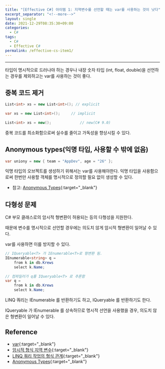 ```yaml
---
title: "[Effective C#] 아이템 1: 지역변수를 선언할 때는 var를 사용하는 것이 낫다"
excerpt_separator: "<!--more-->"
layout: single
date: 2021-12-29T08:35:30+09:00
categories:
  - C#
tags:
  - C#
  - Effective C#
permalink: /effective-cs-item1/
---
```

---
타입이 명시적으로 드러나야 하는 경우나 내장 숫자 타입 (int, float, double)을 선언하는 경우를 제외하고는 var를 사용하는 것이 좋다.
<!--more-->

## 중복 코드 제거
```cs
List<int> xs = new List<int>(); // explicit
 
var xs = new List<int>();     // implicit
 
List<int> xs = new();             // new(C# 9.0)
```
중복 코드를 최소화함으로써 실수를 줄이고 가독성을 향상시킬 수 있다.


## Anonymous types(익명 타입, 사용할 수 밖에 없음)
```cs
var uniony = new { team = "AppDev", age = "26" };
```
익명 타입의 오브젝트를 생성하기 위해서는 var를 사용해야한다.
익명 타입을 사용함으로써 한번만 사용할 객체를 명시적으로 정의할 필요 없이 생성할 수 있다.

* 참고: [Anonymous Types](https://docs.microsoft.com/ko-kr/dotnet/csharp/fundamentals/types/anonymous-types){:target="_blank"}

## 다형성 문제
C# 부모 클래스로의 암시적 형변환이 허용되는 등의 다형성을 지원한다.

때문에 변수를 명시적으로 선언할 경우에는 의도치 않게 암시적 형변환이 일어날 수 있다.

var를 사용하면 이를 방지할 수 있다.

```cs
// IQueryable<T> 가 IEnumerable<T>로 형변환 됨.
IEnumerable<string> q =
    from k in db.Krews
    select k.Name;
 
// 컴파일러가 q를 IQueryable<T> 로 추론함
var q =
    from k in db.Krews
    select k.Name;
```

LINQ 쿼리는 IEnumerable<T> 를 반환하기도 하고, IQueryable<T> 를 반환하기도 한다.

IQueryable<T> 가 IEnumerable<T> 를 상속하므로 명시적 선언을 사용했을 경우, 의도치 않은 형변환이 일어날 수 있다.

## Reference
* [var](https://docs.microsoft.com/ko-kr/dotnet/csharp/language-reference/keywords/var){:target="_blank"}
* [암시적 형식 지역 변수](https://docs.microsoft.com/ko-kr/dotnet/csharp/programming-guide/classes-and-structs/implicitly-typed-local-variables){:target="_blank"}
* [LINQ 쿼리 작업의 형식 관계](https://docs.microsoft.com/ko-kr/dotnet/csharp/programming-guide/concepts/linq/type-relationships-in-linq-query-operations){:target="_blank"}
* [Anonymous Types](https://docs.microsoft.com/ko-kr/dotnet/csharp/fundamentals/types/anonymous-types){:target="_blank"}
